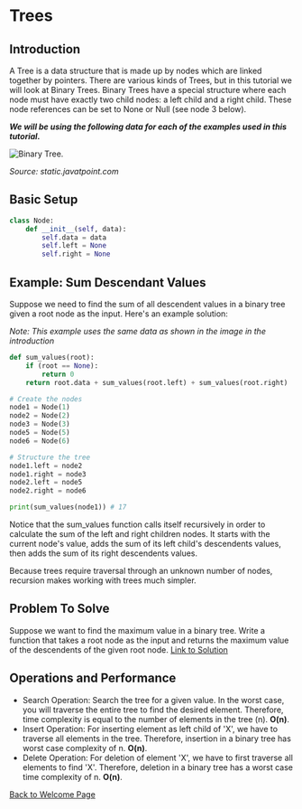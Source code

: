 # Trees
## Introduction
A Tree is a data structure that is made up by nodes which are linked together by pointers. There are various kinds of Trees, but in this tutorial we will look at Binary Trees. Binary Trees have a special structure where each node must have exactly two child nodes: a left child and a right child. These node references can be set to None or Null (see node 3 below).

***We will be using the following data for each of the examples used in this tutorial.***

<picture>
  <img alt="Binary Tree." src="https://static.javatpoint.com/ds/images/binary-tree.png">
</picture>

_Source: static.javatpoint.com_

## Basic Setup
```python
class Node:
    def __init__(self, data):
        self.data = data
        self.left = None
        self.right = None
```

## Example: Sum Descendant Values
Suppose we need to find the sum of all descendent values in a binary tree given a root node as the input. Here's an example solution:

_Note: This example uses the same data as shown in the image in the introduction_
```python
def sum_values(root):
    if (root == None):
        return 0
    return root.data + sum_values(root.left) + sum_values(root.right)

# Create the nodes
node1 = Node(1)
node2 = Node(2)
node3 = Node(3)
node5 = Node(5)
node6 = Node(6)

# Structure the tree
node1.left = node2
node1.right = node3
node2.left = node5
node2.right = node6

print(sum_values(node1)) # 17
```
Notice that the sum_values function calls itself recursively in order to calculate the sum of the left and right children nodes. It starts with the current node's value, adds the sum of its left child's descendents values, then adds the sum of its right descendents values.

Because trees require traversal through an unknown number of nodes, recursion makes working with trees much simpler.

## Problem To Solve
Suppose we want to find the maximum value in a binary tree. Write a function that takes a root node as the input and returns the maximum value of the descendents of the given root node. [Link to Solution](find-max.md)

## Operations and Performance
- Search Operation: Search the tree for a given value. In the worst case, you will traverse the entire tree to find the desired element. Therefore, time complexity is equal to the number of elements in the tree (n). **O(n)**.
- Insert Operation: For inserting element as left child of 'X', we have to traverse all elements in the tree. Therefore, insertion in a binary tree has worst case complexity of n. **O(n)**.
- Delete Operation: For deletion of element 'X', we have to first traverse all elements to find 'X'. Therefore, deletion in a binary tree has a worst case time complexity of n. **O(n)**.

[Back to Welcome Page](0-welcome.md)